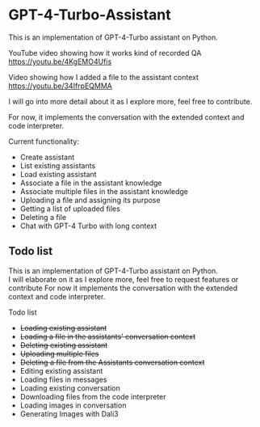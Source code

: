 # GPT-4-Turbo-Assistant 

This is an implementation of GPT-4-Turbo assistant on Python.

YouTube video showing how it works kind of recorded QA https://youtu.be/4KgEMO4Ufis

Video showing how I added a file to the assistant context https://youtu.be/34IfrpEQMMA

I will go into more detail about it as I explore more, feel free to contribute.

For now, it implements the conversation with the extended context and code interpreter.

Current functionality:

* Create assistant
* List existing assistants
* Load existing assistant
* Associate a file in the assistant knowledge
* Associate multiple files in the assistant knowledge
* Uploading a file and assigning its purpose
* Getting a list of uploaded files
* Deleting a file
* Chat with GPT-4 Turbo with long context


## Todo list
This is an implementation of GPT-4-Turbo assistant on Python.  
I will elaborate on it as I explore more, feel free to request features or contribute For now it implements the conversation with the extended context and code interpreter.

Todo list

* ~~Loading existing assistant~~
* ~~Loading a file in the assistants' conversation context~~
* ~~Deleting existing assistant~~
* ~~Uploading multiple files~~
* ~~Deleting a file from the Assistants conversation context~~
* Editing existing assistant
* Loading files in messages
* Loading existing conversation
* Downloading files from the code interpreter
* Loading images in conversation
* Generating Images with Dali3


